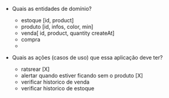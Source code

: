 - Quais as entidades de domínio?
    - estoque [id, product]
    - produto [id, infos, color, min]
    - venda[ id, product, quantity createAt]
    - compra
    - 

- Quais as ações (casos de uso) que essa aplicação deve ter?
    - ratsrear [X]
    - alertar quando estiver ficando sem o produto [X]
    - verificar historico de venda
    - verificar historico de estoque